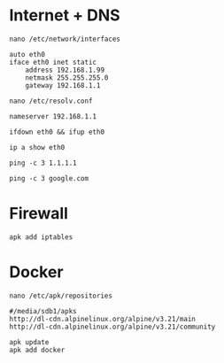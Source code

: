 
# Internet + DNS

```
nano /etc/network/interfaces
```

```
auto eth0
iface eth0 inet static
    address 192.168.1.99
    netmask 255.255.255.0
    gateway 192.168.1.1
```

```
nano /etc/resolv.conf
```

```
nameserver 192.168.1.1
```

```
ifdown eth0 && ifup eth0
```

```
ip a show eth0
```

```
ping -c 3 1.1.1.1
```

```
ping -c 3 google.com
```

# Firewall

```
apk add iptables
```

# Docker

```
nano /etc/apk/repositories
```

```
#/media/sdb1/apks
http://dl-cdn.alpinelinux.org/alpine/v3.21/main
http://dl-cdn.alpinelinux.org/alpine/v3.21/community
```

```
apk update
apk add docker
```
